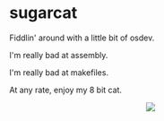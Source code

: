 # sugarcat
Fiddlin' around with a little bit of osdev.

I'm really bad at assembly.

I'm really bad at makefiles.

At any rate, enjoy my 8 bit cat.
<center><img src="https://avatars3.githubusercontent.com/u/9778942?v=3&s=460"></center>
